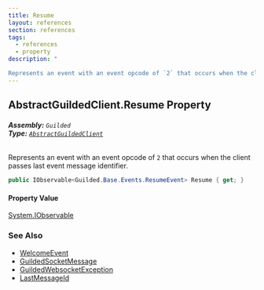 ```yaml
---
title: Resume
layout: references
section: references
tags:
  - references
  - property
description: "

Represents an event with an event opcode of `2` that occurs when the client passes last event message identifier."
---
```


## AbstractGuildedClient.Resume Property
###### **Assembly:** `Guilded`<br/>**Type:** [`AbstractGuildedClient`](AbstractGuildedClient.md 'Guilded.AbstractGuildedClient')

Represents an event with an event opcode of `2` that occurs when the client passes last event message identifier.

```csharp
public IObservable<Guilded.Base.Events.ResumeEvent> Resume { get; }
```

#### Property Value
[System.IObservable](https://docs.microsoft.com/en-us/dotnet/api/System.IObservable 'System.IObservable')

### See Also
- [WelcomeEvent](WelcomeEvent.md 'Guilded.Base.Events.WelcomeEvent')
- [GuildedSocketMessage](GuildedSocketMessage.md 'Guilded.Base.Events.GuildedSocketMessage')
- [GuildedWebsocketException](GuildedWebsocketException.md 'Guilded.Base.GuildedWebsocketException')
- [LastMessageId](BaseGuildedClient.LastMessageId.md 'Guilded.Base.BaseGuildedClient.LastMessageId')